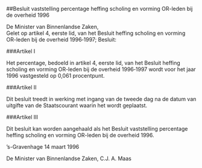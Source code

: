 <meta http-equiv='Content-Type' content='text/html; charset=utf-8' />

##Besluit vaststelling percentage heffing scholing en vorming OR-leden bij de overheid 1996

De Minister van Binnenlandse Zaken,  
Gelet op artikel 4, eerste lid, van het Besluit heffing scholing en vorming OR-leden bij de overheid 1996‐1997;
Besluit:     

###Artikel  I  

Het percentage, bedoeld in artikel 4, eerste lid, van het Besluit heffing scholing en vorming OR-leden bij de overheid 1996‐1997 wordt voor het jaar 1996 vastgesteld op 0,061 procentpunt. 

###Artikel  II  

Dit besluit treedt in werking met ingang van de tweede dag na de datum van uitgifte van de Staatscourant waarin het wordt geplaatst. 

###Artikel  III  

Dit besluit kan worden aangehaald als het Besluit vaststelling percentage heffing scholing en vorming OR-leden bij de overheid 1996. 

’s-Gravenhage 
14 maart 1996    

De 
Minister van Binnenlandse Zaken, 
C.J. A. Maas      
